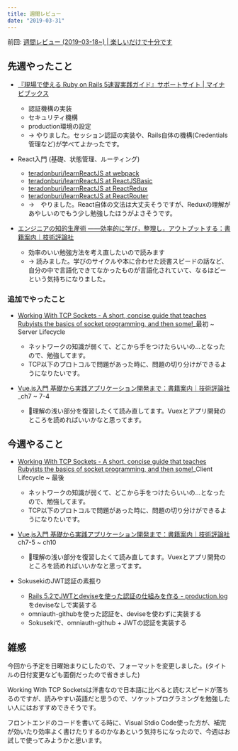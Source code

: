 ```yaml
---
title: 週間レビュー
date: "2019-03-31"
---
```


前回: [週間レビュー (2019-03-18~) | 楽しいだけで十分です](https://yinm.info/20190324/)

## 先週やったこと

- [『現場で使える Ruby on Rails 5速習実践ガイド』サポートサイト | マイナビブックス](https://book.mynavi.jp/supportsite/detail/9784839962227.html)
  - 認証機構の実装
  - セキュリティ機構
  - production環境の設定
  - -> やりました。セッション認証の実装や、Rails自体の機構(Credentials管理など)が学べてよかったです。

- React入門 (基礎、状態管理、ルーティング)
  - [teradonburi/learnReactJS at webpack](https://github.com/teradonburi/learnReactJS/tree/webpack)
  - [teradonburi/learnReactJS at ReactJSBasic](https://github.com/teradonburi/learnReactJS/tree/ReactJSBasic)
  - [teradonburi/learnReactJS at ReactRedux](https://github.com/teradonburi/learnReactJS/tree/ReactRedux)
  - [teradonburi/learnReactJS at ReactRouter](https://github.com/teradonburi/learnReactJS/tree/ReactRouter)
  - ->　やりました。React自体の文法は大丈夫そうですが、Reduxの理解があやしいのでもう少し勉強したほうがよさそうです。

- [エンジニアの知的生産術 ――効率的に学び，整理し，アウトプットする：書籍案内｜技術評論社](https://gihyo.jp/book/2018/978-4-7741-9876-7)
  - 効率のいい勉強方法を考え直したいので読みます
  - -> 読みました。学びのサイクルや本に合わせた読書スピードの話など、自分の中で言語化できてなかったものが言語化されていて、なるほどーという気持ちになりました。

### 追加でやったこと

- [Working With TCP Sockets - A short, concise guide that teaches Rubyists the basics of socket programming, and then some!](https://www.jstorimer.com/products/working-with-tcp-sockets)_最初 ~ Server Lifecycle
  - ネットワークの知識が弱くて、どこから手をつけたらいいの...となったので、勉強してます。
  - TCP以下のプロトコルで問題があった時に、問題の切り分けができるようになりたいです。

- [Vue.js入門 基礎から実践アプリケーション開発まで：書籍案内｜技術評論社](https://gihyo.jp/book/2018/978-4-297-10091-9)_ch7 ~ 7-4
  - 理解の浅い部分を復習したくて読み直してます。Vuexとアプリ開発のところを読めればいいかなと思ってます。

## 今週やること

- [Working With TCP Sockets - A short, concise guide that teaches Rubyists the basics of socket programming, and then some!](https://www.jstorimer.com/products/working-with-tcp-sockets)_Client Lifecycle ~ 最後
  - ネットワークの知識が弱くて、どこから手をつけたらいいの...となったので、勉強してます。
  - TCP以下のプロトコルで問題があった時に、問題の切り分けができるようになりたいです。

- [Vue.js入門 基礎から実践アプリケーション開発まで：書籍案内｜技術評論社](https://gihyo.jp/book/2018/978-4-297-10091-9)ch7-5 ~ ch10
  - 理解の浅い部分を復習したくて読み直してます。Vuexとアプリ開発のところを読めればいいかなと思ってます。

- SokusekiのJWT認証の素振り
  - [Rails 5.2でJWTとdeviseを使った認証の仕組みを作る - production.log](http://blog.naoshihoshi.com/entry/2018/05/14/153000)をdeviseなしで実装する
  - omniauth-githubを使った認証を、deviseを使わずに実装する
  - Sokusekiで、omniauth-github + JWTの認証を実装する

## 雑感
今回から予定を日曜始まりにしたので、フォーマットを変更しました。(タイトルの日付変更なども面倒だったので省きました)

Working With TCP Socketsは洋書なので日本語に比べると読むスピードが落ちるのですが、読みやすい英語だと思うので、ソケットプログラミングを勉強したい人にはおすすめできそうです。

フロントエンドのコードを書いてる時に、Visual Stdio Code使った方が、補完が効いたり効率よく書けたりするのかなあという気持ちになったので、今週はお試しで使ってみようかと思います。